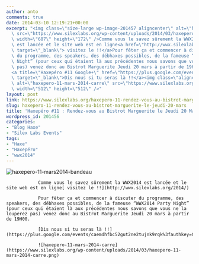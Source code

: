 ```yaml
---
author: anto
comments: true
date: 2014-03-10 12:19:21+00:00
excerpt: "<img class=\"size-large wp-image-201457 aligncenter\" alt=\"haxepero-11-mars2014-bandeau\"\
  \ src=\"https://www.silexlabs.org/wp-content/uploads/2014/03/haxepero-11-mars2014-bandeau-687x172.png\"\
  \ width=\"687\" height=\"172\" />Comme vous le savez sûrement la WWX2014\
  \ est lancée et le site web est en ligne<a href=\"http://wwx.silexlabs.org/2014/\"\
  \ target=\"_blank\"> visitez le !!</a>Pour fêter ça et commencer à discuter\
  \ du programme, des speakers, des débhaxes possibles, de la fameuse “WWX2014 Party\
  \ Night” (pour ceux qui étaient là aux précédentes nous savons que vous ne la louperez\
  \ pas) venez donc au Bistrot Marguerite Jeudi 20 mars à partir de 19H00.\
  <a title=\"Haxepéro #11 Google+\" href=\"https://plus.google.com/events/caemdhfbc52gut2ne2tujnk9rqk%3fauthkey=CNqk3NLO2JyJKg\"\
  \ target=\"_blank\">Dis nous si tu seras là !!</a><img class=\"aligncenter\"\
  \ alt=\"haxepero-11-mars-2014-carre\" src=\"https://www.silexlabs.org/wp-content/uploads/2014/03/haxepero-11-mars-2014-carre.png\"\
  \ width=\"512\" height=\"512\" />"
layout: post
link: https://www.silexlabs.org/haxepero-11-rendez-vous-au-bistrot-marguerite-le-jeudi-20-mars/
slug: haxepero-11-rendez-vous-au-bistrot-marguerite-le-jeudi-20-mars
title: 'Haxepéro #11 : Rendez-vous au Bistrot Marguerite le Jeudi 20 Mars'
wordpress_id: 201456
categories:
- "Blog Haxe"
- "Silex Labs Events"
tags:
- "Haxe"
- "Haxepéro"
- "wwx2014"
---
```


![haxepero-11-mars2014-bandeau](https://www.silexlabs.org/wp-content/uploads/2014/03/haxepero-11-mars2014-bandeau-687x172.png)

				Comme vous le savez sûrement la WWX2014 est lancée et le site web est en ligne[ visitez le !!](http://wwx.silexlabs.org/2014/)

				Pour fêter ça et commencer à discuter du programme, des speakers, des débhaxes possibles, de la fameuse “WWX2014 Party Night” (pour ceux qui étaient là aux précédentes nous savons que vous ne la louperez pas) venez donc au Bistrot Marguerite Jeudi 20 mars à partir de 19H00.

				[Dis nous si tu seras là !!](https://plus.google.com/events/caemdhfbc52gut2ne2tujnk9rqk%3fauthkey=CNqk3NLO2JyJKg)

				![haxepero-11-mars-2014-carre](https://www.silexlabs.org/wp-content/uploads/2014/03/haxepero-11-mars-2014-carre.png)
